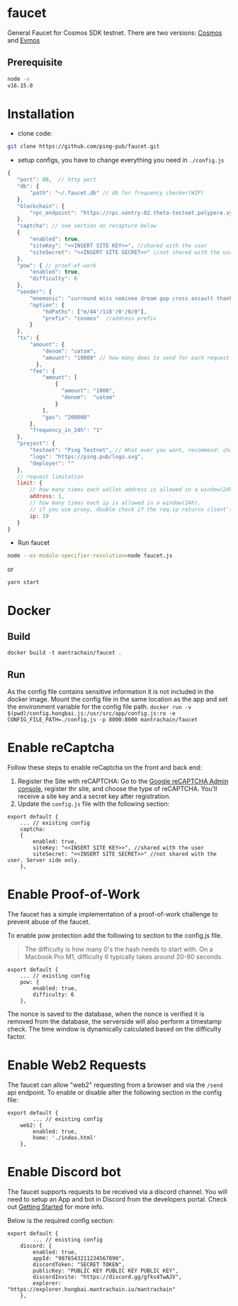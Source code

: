 # faucet

General Faucet for Cosmos SDK testnet. There are two versions: [Cosmos](https://github.com/ping.pub/faucet) and [Evmos](https://github.com/ping-pub/faucet/tree/evmos)

## Prerequisite

```sh
node -v
v16.15.0
```

# Installation

 - clone code:
 
 ```sh
 git clone https://github.com/ping-pub/faucet.git
 ```
 
 - setup configs, you have to change everything you need in `./config.js`
 ```js
 {
    "port": 80,  // http port 
    "db": {
        "path": "~/.faucet.db" // db for frequency checker(WIP)
    }, 
    "blockchain": {
        "rpc_endpoint": "https://rpc.sentry-02.theta-testnet.polypore.xyz"
    },
    "captcha": // see section on recapture below
    {
        "enabled": true,
        "siteKey": "<<INSERT SITE KEY>>", //shared with the user
        "siteSecret": "<<INSERT SITE SECRET>>" //not shared with the user. Server side only.
    },
    "pow": { // proof-of-work 
        "enabled": true,
        "difficulty": 6
    },
    "sender": {
        "mnemonic": "surround miss nominee dream gap cross assault thank captain prosper drop duty group candy wealth weather scale put",
        "option": {
            "hdPaths": ["m/44'/118'/0'/0/0"],
            "prefix": "cosmos"  //address prefix
        }
    },
    "tx": {
        "amount": {
            "denom": "uatom",
            "amount": "10000" // how many does tx send for each request.
          },
        "fee": {
            "amount": [
                {
                  "amount": "1000",
                  "denom":  "uatom"
                }
            ],
            "gas": "200000"
        },
        "frequency_in_24h": "1"
    },
    "project": {
        "testnet": "Ping Testnet", // What ever you want, recommend: chain-id, 
        "logo": "https://ping.pub/logo.svg",
        "deployer": ""
    },
    // request limitation
    limit: {
        // how many times each wallet address is allowed in a window(24h)
        address: 1, 
        // how many times each ip is allowed in a window(24h),
        // if you use proxy, double check if the req.ip returns client's ip.
        ip: 10 
    }
}
 ```
 
 - Run faucet
 ```sh
 node --es-module-specifier-resolution=node faucet.js
 ```
 or
 ```
 yarn start
 ```
 
# Docker
## Build
`docker build -t mantrachain/faucet .`
## Run
As the config file contains sensitive information it is not included in the docker image.
Mount the config file in the same location as the app and set the environment variable for the config file path.
`docker run -v $(pwd)/config.hongbai.js:/usr/src/app/config.js:ro -e CONFIG_FILE_PATH=./config.js -p 8000:8000 mantrachain/faucet`


 
# Enable reCaptcha
Follow these steps to enable reCaptcha on the front and back end:

1. Register the Site with reCAPTCHA: Go to the [Google reCAPTCHA Admin console](https://www.google.com/recaptcha/admin/create), register thr site, and choose the type of reCAPTCHA. You'll receive a site key and a secret key after registration.
2. Update the `config.js` file with the following section:
```
export default {
    ... // existing config
    captcha:
    {
        enabled: true,
        siteKey: "<<INSERT SITE KEY>>", //shared with the user
        siteSecret: "<<INSERT SITE SECRET>>" //not shared with the user. Server side only.
    },
```
 
# Enable Proof-of-Work
The faucet has a simple implementation of a proof-of-work challenge to prevent abuse of the faucet.

To enable pow protection add the following to section to the config.js file.
> The difficulty is how many 0's the hash needs to start with. On a Macbook Pro M1, difficulty 6 typically takes around 20-80 seconds.
```
export default {
    ... // existing config
    pow: {
        enabled: true,
        difficulty: 6
    },
```

The nonce is saved to the database, when the nonce is verified it is removed from the database, the serverside will also perform a timestamp check. The time window is dynamically calculated based on the difficulty factor.

# Enable Web2 Requests
The faucet can allow "web2" requesting from a browser and via the `/send` api endpoint. To enable or disable alter the following section in the config file:
```
export default {
        ... // existing config
    web2: {
        enabled: true,
        home: './index.html'
    },
```

# Enable Discord bot 
The faucet supports requests to be received via a discord channel. You will need to setup an App and bot in Discord from the developers portal. Check out [Getting Started](https://discord.com/developers/docs/quick-start/getting-started) for more info.

Below is the required config section:

```
export default {
        ... // existing config
    discord: {
        enabled: true,
        appId: "9876543211234567890",
        discordToken: "SECRET TOKEN",
        publicKey: "PUBLIC KEY PUBLIC KEY PUBLIC KEY",
        discordInvite: "https://discord.gg/gfks4TwAJV",
        explorer: "https://explorer.hongbai.mantrachain.io/mantrachain"
    },
```
